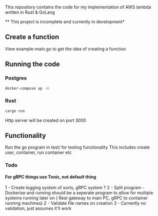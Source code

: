 This repository contains the code for my implementation of AWS lambda written in Rust & GoLang

** This project is incomplete and currently in development*

## Create a function
View example-main.go to get the idea of creating a function 

## Running the code
### Postgres
```bash
docker-compose up -d 
```
### Rust 
```bash
cargo run 
```
Http server will be created on port 3000 



## Functionality 
Run the go program in test/ for testing functionality 
This includes create user, container, run container etc


### Todo
#### For gRPC things use Tonic, not default thing
1 - Create logging system of sorts, gRPC system ? 
2 - Split program - Dockerise and running should be a seperate program to allow for multiple systems running later on
    ( Rest gateway to main PC, gRPC to container running machines) 
2 - Validate file names on creation
3 - Currently no validation, just assumes it'll work 

